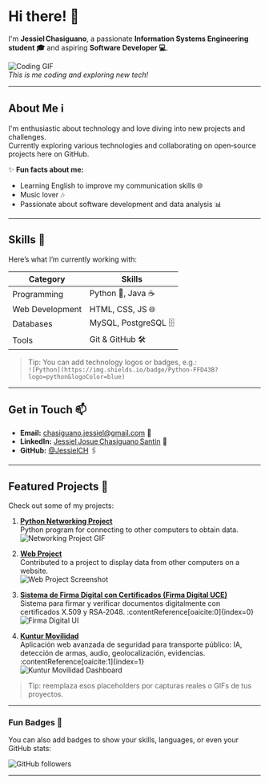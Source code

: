 # Hi there! 👋

I'm **Jessiel Chasiguano**, a passionate **Information Systems Engineering student 🎓** and aspiring **Software Developer 💻**.

![Coding GIF](https://media.giphy.com/media/3o7TKtnuHOHHUjR38Y/giphy.gif)  
*This is me coding and exploring new tech!*

---

## About Me ℹ️

I'm enthusiastic about technology and love diving into new projects and challenges.  
Currently exploring various technologies and collaborating on open‑source projects here on GitHub.  

✨ **Fun facts about me:**  
- Learning English to improve my communication skills 🌐  
- Music lover 🎶  
- Passionate about software development and data analysis 📊

---

## Skills 🚀

Here’s what I’m currently working with:

| Category        | Skills                            |
|-----------------|-----------------------------------|
| Programming     | Python 🐍, Java ☕                 |
| Web Development | HTML, CSS, JS 🌐                  |
| Databases       | MySQL, PostgreSQL 🗄️             |
| Tools           | Git & GitHub 🛠️                  |

> Tip: You can add technology logos or badges, e.g.:  
> `![Python](https://img.shields.io/badge/Python-FFD43B?logo=python&logoColor=blue)`

---

## Get in Touch 📫

- **Email:** chasiguano.jessiel@gmail.com 📧  
- **LinkedIn:** [Jessiel Josue Chasiguano Santin](https://www.linkedin.com/in/jessiel-josue-chasiguano-santin/) 👔  
- **GitHub:** [@JessielCH](https://github.com/JessielCH) 🖇️  

---

## Featured Projects 🌟

Check out some of my projects:

1. **[Python Networking Project](https://github.com/JessielCH/Final-_py)**  
   Python program for connecting to other computers to obtain data.  
   ![Networking Project GIF](https://media.giphy.com/media/3o6Zt481isNVuQI1l6/giphy.gif)  

2. **[Web Project](https://github.com/JessielCH/arq-p1-projecto)**  
   Contributed to a project to display data from other computers on a website.  
   ![Web Project Screenshot](https://via.placeholder.com/400x200.png?text=Web+Project+Preview)  

3. **[Sistema de Firma Digital con Certificados (Firma Digital UCE)](https://github.com/JessielCH/firma_digitaL_uce)**  
   Sistema para firmar y verificar documentos digitalmente con certificados X.509 y RSA‑2048. :contentReference[oaicite:0]{index=0}  
   ![Firma Digital UI](https://via.placeholder.com/400x200.png?text=Firma+Digital+UI)  

4. **[Kuntur Movilidad](https://github.com/JessielCH/Kuntur_Movilidad)**  
   Aplicación web avanzada de seguridad para transporte público: IA, detección de armas, audio, geolocalización, evidencias. :contentReference[oaicite:1]{index=1}  
   ![Kuntur Movilidad Dashboard](https://via.placeholder.com/400x200.png?text=Kuntur+Movilidad+Dashboard)  

> Tip: reemplaza esos placeholders por capturas reales o GIFs de tus proyectos.

---

### Fun Badges 🔖

You can also add badges to show your skills, languages, or even your GitHub stats:

![GitHub followers](https://img.shields.io/github/followers/JessielCH?label=Follow&style=social)

---

<!---
JessielCH/JessielCH is a ✨ special ✨ repository because its `README.md` (this file) appears on your GitHub profile.
You can click the Preview link to take a look at your changes.
--->
